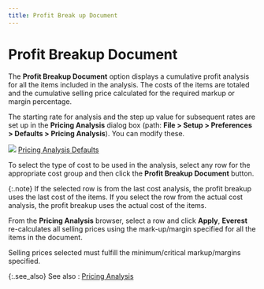 ```yaml
---
title: Profit Break up Document
---
```


# Profit Breakup Document


The **Profit Breakup Document**  option displays a cumulative profit analysis for all the items included  in the analysis. The costs of the items are totaled and the cumulative  selling price calculated for the required markup or margin percentage.


The starting rate for analysis and the step up value for subsequent  rates are set up in the **Pricing Analysis**  dialog box (path: **File &gt; Setup &gt; 
 Preferences &gt; Defaults &gt; Pricing Analysis**). You can modify  these.


![]({{site.pos_baseurl}}/img/lens.gif) [Pricing  Analysis Defaults]({{site.sp_chm}}/sales-docs/sqs/sq-proc/pricing-analysis/pricing-analysis-defaults/pricing_analysis_defaults.html)


To select the type of cost to be used in the analysis, select any row  for the appropriate cost group and then click the **Profit 
 Breakup Document** button.


{:.note}
If the selected row is from the last cost analysis,  the profit breakup uses the last cost of the items. If you select the  row from the actual cost analysis, the profit breakup uses the actual  cost of the items.


From the **Pricing Analysis** browser,  select a row and click **Apply**,  **Everest** re-calculates all selling  prices using the mark-up/margin specified for all the items in the document.


Selling prices selected must fulfill the minimum/critical markup/margins  specified.


{:.see_also}
See also
: [Pricing  Analysis]({{site.pos_baseurl}}/pos-trans/create-pos-doc/pos-si-profile/options/pricing_analysis_pos_invoice_option.html)
